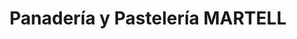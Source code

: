 ---
title: "Panadería y Pastelería MARTELL"
url: /zacapa/panaderia-y-pasteleria-martell/
shop: panadería
---